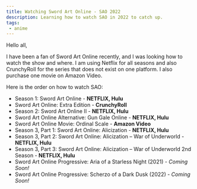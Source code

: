 ```yaml
---
title: Watching Sword Art Online - SAO 2022
description: Learning how to watch SAO in 2022 to catch up.
tags:
 - anime
---
```


Hello all,

I have been a fan of Sword Art Online recently, and I was looking how to watch the show and where.
I am using Netflix for all seasons and also CrunchyRoll for the series that does not exist on one platform. I also purchase one movie on Amazon Video.

Here is the order on how to watch SAO:
- Season 1: Sword Art Online - **NETFLIX, Hulu**
- Sword Art Online: Extra Edition - **CrunchyRoll**
- Season 2: Sword Art Online II - **NETFLIX, Hulu**
- Sword Art Online Alternative: Gun Gale Online - **NETFLIX, Hulu**
- Sword Art Online Movie: Ordinal Scale - **Amazon Video**
- Season 3, Part 1: Sword Art Online: Alicization - **NETFLIX, Hulu**
- Season 3, Part 2: Sword Art Online: Alicization – War of Underworld - **NETFLIX, Hulu**
- Season 3, Part 3: Sword Art Online: Alicization – War of Underworld 2nd Season - **NETFLIX, Hulu**
- Sword Art Online Progressive: Aria of a Starless Night (2021) - _Coming Soon!_
- Sword Art Online Progressive: Scherzo of a Dark Dusk (2022) - _Coming Soon!_

